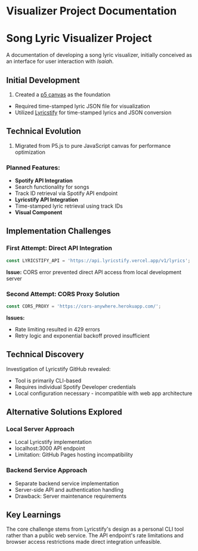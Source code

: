 # Visualizer Project Documentation

# Song Lyric Visualizer Project

A documentation of developing a song lyric visualizer, initially conceived as an interface for user interaction with *Isaiah*.

## Initial Development

1. Created a [p5 canvas](https://mickeykorea.github.io/visualizer/) as the foundation
- Required time-stamped lyric JSON file for visualization
- Utilized [Lyricstify](https://www.lyricsify.com/) for time-stamped lyrics and JSON conversion

## Technical Evolution

1. Migrated from P5.js to pure JavaScript canvas for performance optimization

### Planned Features:

- **Spotify API Integration**
- Search functionality for songs
- Track ID retrieval via Spotify API endpoint
- **Lyricstify API Integration**
- Time-stamped lyric retrieval using track IDs
- **Visual Component**

## Implementation Challenges

### First Attempt: Direct API Integration

```jsx
const LYRICSTIFY_API = 'https://api.lyricstify.vercel.app/v1/lyrics';
```

**Issue:** CORS error prevented direct API access from local development server

### Second Attempt: CORS Proxy Solution

```jsx
const CORS_PROXY = 'https://cors-anywhere.herokuapp.com/';
```

**Issues:**

- Rate limiting resulted in 429 errors
- Retry logic and exponential backoff proved insufficient

## Technical Discovery

Investigation of Lyricstify GitHub revealed:

- Tool is primarily CLI-based
- Requires individual Spotify Developer credentials
- Local configuration necessary - incompatible with web app architecture

## Alternative Solutions Explored

### Local Server Approach

- Local Lyricstify implementation
- localhost:3000 API endpoint
- Limitation: GitHub Pages hosting incompatibility

### Backend Service Approach

- Separate backend service implementation
- Server-side API and authentication handling
- Drawback: Server maintenance requirements

## Key Learnings

The core challenge stems from Lyricstify's design as a personal CLI tool rather than a public web service. The API endpoint's rate limitations and browser access restrictions made direct integration unfeasible.
